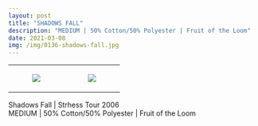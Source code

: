 ```yaml
---
layout: post
title: "SHADOWS FALL"
description: "MEDIUM | 50% Cotton/50% Polyester | Fruit of the Loom"
date: 2021-03-08
img: /img/0136-shadows-fall.jpg
---
```




<table style="width:100%;"><tr><td style="vertical-align:top;">
      <figure class="tmblr-full" data-orig-height="2048" data-orig-width="1365" data-orig-src="https://concertshirts.netlify.app/shirts/0136/0136-01.jpg"><img src="https://64.media.tumblr.com/445ad87fc4e7b5ff825095ab3bade237/579ca5aa7a23f442-2a/s540x810/4bc6100ff0e1589115b5ec4e0e1a6d369e5463e1.jpg" data-orig-height="2048" data-orig-width="1365" data-orig-src="https://concertshirts.netlify.app/shirts/0136/0136-01.jpg"/></figure></td>
    <td style="vertical-align:top;">
      <figure class="tmblr-full" data-orig-height="2048" data-orig-width="1365" data-orig-src="https://concertshirts.netlify.app/shirts/0136/0136-02.jpg"><img src="https://64.media.tumblr.com/5d41196411defd8524babe6ea1d25772/579ca5aa7a23f442-5c/s540x810/6d256c6ca185f40142ed5798572319c7d3c38015.jpg" data-orig-height="2048" data-orig-width="1365" data-orig-src="https://concertshirts.netlify.app/shirts/0136/0136-02.jpg"/></figure></td>
  </tr></table><p>
  Shadows Fall | Strhess Tour 2006<br/>MEDIUM | 50% Cotton/50% Polyester | Fruit of the Loom
</p>
